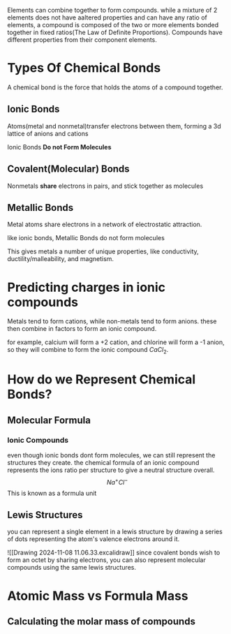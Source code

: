 Elements can combine together to form compounds. while a mixture of 2 elements does not have aaltered properties and can have any ratio of elements, a compound is composed of the two or more elements bonded together in fixed ratios(The Law of Definite Proportions). Compounds have different properties from their component elements. 

# Types Of Chemical Bonds
A chemical bond is the force that holds the atoms of a compound together. 
## Ionic Bonds
Atoms(metal and nonmetal)transfer electrons between them, forming a 3d lattice of anions and cations

Ionic Bonds **Do not Form Molecules**



## Covalent(Molecular) Bonds
Nonmetals **share** electrons in pairs, and stick together as molecules


## Metallic Bonds
Metal atoms share electrons in a network of electrostatic attraction.

like ionic bonds, Metallic Bonds do not form molecules

This gives metals a number of unique properties, like conductivity, ductility/malleability, and magnetism.

# Predicting charges in ionic compounds
Metals tend to form cations, while non-metals tend to form anions. these then combine in factors to form an ionic compound. 

for example, calcium will form a +2 cation, and chlorine will form a -1 anion, so they will combine to form the ionic compound $CaCl_2$.

# How do we Represent Chemical Bonds?
## Molecular Formula
### Ionic Compounds
even though ionic bonds dont form molecules, we can still represent the structures they create. the chemical formula of an ionic compound represents the ions ratio per structure to give a neutral structure overall. $$Na^+Cl^-$$
This is known as a formula unit

## Lewis Structures
you can represent a single element in a lewis structure by drawing a series of dots representing the atom's valence electrons around it. 

![[Drawing 2024-11-08 11.06.33.excalidraw]]
since covalent bonds wish to form an octet by sharing electrons, you can also represent molecular compounds using the same lewis structures.






# 

# Atomic Mass vs Formula Mass

## Calculating the molar mass of compounds

